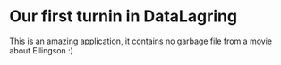 # Our first turnin in DataLagring
This is an amazing application, it contains no garbage file from a movie about Ellingson :)


